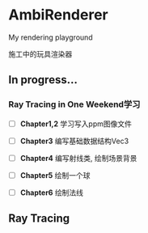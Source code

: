 ﻿# AmbiRenderer
My rendering playground

施工中的玩具渲染器

## In progress...

### Ray Tracing in One Weekend学习

- [ ] **Chapter1,2** 学习写入ppm图像文件
- [ ] **Chapter3** 编写基础数据结构Vec3
- [ ] **Chapter4** 编写射线类, 绘制场景背景
- [ ] **Chapter5** 绘制一个球
- [ ] **Chapter6** 绘制法线


## Ray Tracing